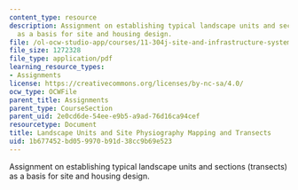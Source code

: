 ```yaml
---
content_type: resource
description: Assignment on establishing typical landscape units and sections (transects)
  as a basis for site and housing design.
file: /ol-ocw-studio-app/courses/11-304j-site-and-infrastructure-systems-planning-spring-2009/1b677452bd059970b91d38cc9b69e523_MIT11_304js09_assn02.pdf
file_size: 1272328
file_type: application/pdf
learning_resource_types:
- Assignments
license: https://creativecommons.org/licenses/by-nc-sa/4.0/
ocw_type: OCWFile
parent_title: Assignments
parent_type: CourseSection
parent_uid: 2e0cd6de-54ee-e9b5-a9ad-76d16ca94cef
resourcetype: Document
title: Landscape Units and Site Physiography Mapping and Transects
uid: 1b677452-bd05-9970-b91d-38cc9b69e523
---
```

Assignment on establishing typical landscape units and sections (transects) as a basis for site and housing design.